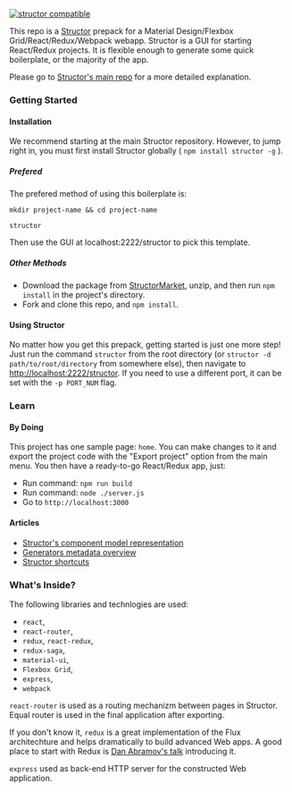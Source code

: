 [![structor compatible](https://img.shields.io/badge/structor%20compatible-v1.0.10-0077dd.svg?style=flat)](http://helmetrex.com)

This repo is a [Structor](https://github.com/ipselon/structor/) prepack for a Material Design/Flexbox Grid/React/Redux/Webpack webapp. Structor is a GUI for starting React/Redux projects. It is flexible enough to generate some quick boilerplate, or the majority of the app. 

Please go to [Structor's main repo](https://github.com/ipselon/structor/) for a more detailed explanation.

### Getting Started
#### Installation

We recommend starting at the main Structor repository. However, to jump right in, you must first install Structor globally ( ```npm install structor -g``` ).

##### Prefered

The prefered method of using this boilerplate is:

```
mkdir project-name && cd project-name

structor
```
Then use the GUI at localhost:2222/structor to pick this template.

##### Other Methods

* Download the package from [StructorMarket](http://www.helmetrex.com), unzip, and then run ```npm install``` in the project's directory.
* Fork and clone this repo, and ```npm install```.

#### Using Structor
No matter how you get this prepack, getting started is just one more step! Just run the command ```structor``` from the root directory (or ```structor -d path/to/root/directory``` from somewhere else), then navigate to [http://localhost:2222/structor](http://localhost:2222/structor). If you need to use a different port, it can be set with the ```-p PORT_NUM``` flag.

### Learn

#### By Doing

This project has one sample page: ```home```. You can make changes to it and export the project code with the "Export project" option from the main menu. You then have a ready-to-go React/Redux app, just:

* Run command: ```npm run build```
* Run command: ```node ./server.js```
* Go to ```http://localhost:3000```

#### Articles

* [Structor's component model representation](https://github.com/ipselon/structor/wiki/Structor's-component-model-representation)
* [Generators metadata overview](https://github.com/ipselon/structor/wiki/Generators-metadata-overview)
* [Structor shortcuts](https://github.com/ipselon/structor/wiki/Structor-shortcuts)

### What's Inside?
The following libraries and technlogies are used:
* ```react```,
* ```react-router```,
* ```redux```, ```react-redux```,
* ```redux-saga```,
* ```material-ui```,
* ```Flexbox Grid```,
* ```express```,
* ```webpack```
 
```react-router``` is used as a routing mechanizm between pages in Structor. 
Equal router is used in the final application after exporting.

If you don't know it, ```redux``` is a great implementation of the Flux architechture and helps dramatically to build advanced Web apps. A good place to start with Redux is [Dan Abramov's talk](https://www.youtube.com/watch?v=xsSnOQynTHs) introducing it.

```express``` used as back-end HTTP server for the constructed Web application.
<br/>
<br/>
